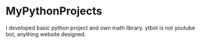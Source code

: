 # MyPythonProjects

I developed basic python project and own math library. ytbot is not youtube bot, anything website designed.


